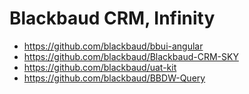 # Blackbaud CRM, Infinity

* https://github.com/blackbaud/bbui-angular
* https://github.com/blackbaud/Blackbaud-CRM-SKY
* https://github.com/blackbaud/uat-kit
* https://github.com/blackbaud/BBDW-Query
